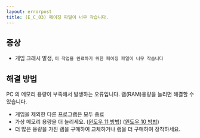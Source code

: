 ```yaml
---
layout: errorpost
title: (E_C_03) 페이징 파일이 너무 작습니다.
---
```


## 증상

- 게임 크래시 발생, `이 작업을 완료하기 위한 페이징 파일이 너무 작습니다`

## 해결 방법

PC 의 메모리 용량이 부족해서 발생하는 오류입니다. 램(RAM)용량을 늘리면 해결할 수 있습니다.

- 게임을 제외한 다른 프로그램은 모두 종료
- 가상 메모리 용량을 더 늘리세요. ([윈도우 11 방법](https://comeinsidebox.com/virtual-memory/)) ([윈도우 10 방법](https://prolite.tistory.com/1089))
- 더 많은 용량을 가진 램을 구매하여 교체하거나 램을 더 구매하여 장착하세요.